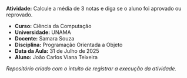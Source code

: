 **Atividade:** Calcule a média de 3 notas e diga se o aluno foi aprovado ou reprovado.

- **Curso:** Ciência da Computação
- **Universidade:** UNAMA
- **Docente:** Samara Souza  
- **Disciplina:** Programação Orientada a Objeto  
- **Data da Aula:** 31 de Julho de 2025  
- **Aluno:** João Carlos Viana Teixeira  

_Repositório criado com o intuito de registrar a execução da atividade._
